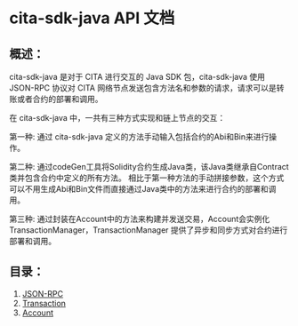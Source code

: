 # cita-sdk-java API 文档

## 概述：

cita-sdk-java 是对于 CITA 进行交互的 Java SDK 包，cita-sdk-java 使用 JSON-RPC 协议对 CITA 网络节点发送包含方法名和参数的请求，请求可以是转账或者合约的部署和调用。

在 cita-sdk-java 中，一共有三种方式实现和链上节点的交互：

第一种: 通过 cita-sdk-java 定义的方法手动输入包括合约的Abi和Bin来进行操作。

第二种: 通过codeGen工具将Solidity合约生成Java类，该Java类继承自Contract类并包含合约中定义的所有方法。
相比于第一种方法的手动拼接参数，这个方式可以不用生成Abi和Bin文件而直接通过Java类中的方法来进行合约的部署和调用。  

第三种: 通过封装在Account中的方法来构建并发送交易，Account会实例化TransactionManager，TransactionManager 提供了异步和同步方式对合约进行部署和调用。

## 目录：
1. [JSON-RPC](jsonrpc.md)
2. [Transaction](transaction.md)
3. [Account](account.md)